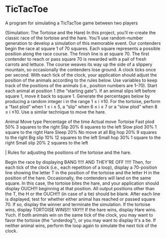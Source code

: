 # TicTacToe
A program for simulating a TicTacToe game between two players

(Simulation: The Tortoise and the Hare) In this project, you’ll re-create the classic race of the tortoise and the hare. 
You’ll use random-number generation to develop a simulation of this memorable event.
Our contenders begin the race at square 1 of 70 squares. Each square represents a possible position along the race course. 
The finish line is at square 70. The first contender to reach or pass square 70 is rewarded with a pail of fresh carrots and lettuce. 
The course weaves its way up the side of a slippery mountain, so occasionally the contenders lose ground.
A clock ticks once per second. 
With each tick of the clock, your application should adjust the position of the animals according to the rules below. 
Use variables to keep track of the positions of the animals (i.e., position numbers are 1–70). Start each animal at position 1 (the “starting gate”). If an animal slips left before square 1, move it back to square 1.
Generate the percentages below by producing a random integer i in the range 1 ≤ i ≤10.
For the tortoise, perform a “fast plod” when 1 ≤ i ≤ 5, a “slip” when 6 ≤ i ≤ 7 or a “slow plod” when 8 ≤ i ≤10. Use a similar technique to move the hare.

Animal Move type Percentage of the time Actual move
Tortoise Fast plod 50% 3 squares to the right
Slip 20% 6 squares to the left
Slow plod 30% 1 square to the right
Hare Sleep 20% No move at all
Big hop 20% 9 squares to the right
Big slip 10% 12 squares to the left
Small hop 30% 1 square to the right
Small slip 20% 2 squares to the left

| Rules for adjusting the positions of the tortoise and the hare.

Begin the race by displaying
BANG !!!!!
AND THEY'RE OFF !!!!!
Then, for each tick of the clock (i.e., each repetition of a loop), display a 70-position line showing the letter T in the position of the tortoise and the letter H in the position of the hare. 
Occasionally, the contenders will land on the same square. In this case, the tortoise bites the hare, and your application should display OUCH!!! beginning at that position. All output positions other than the T, the
H or the OUCH!!! (in case of a tie) should be blank.
After each line is displayed, test for whether either animal has reached or passed square 70. If so, display the winner and terminate the simulation. 
If the tortoise wins, display TORTOISE WINS!!! YAY!!! If the hare wins, display Hare wins. Yuch. 
If both animals win on the same tick of the clock, you may want to favor the tortoise (the “underdog”), or you may want to display It's a tie.
If neither animal wins, perform the loop again to simulate the next tick of the clock. 
